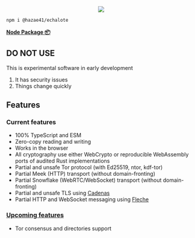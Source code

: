 <div align="center">
<img src="https://user-images.githubusercontent.com/4405263/219942970-2b5fb519-7bbe-491a-a12b-6b71040febe4.png" />
</div>

```bash
npm i @hazae41/echalote
```

[**Node Package 📦**](https://www.npmjs.com/package/@hazae41/echalote)

## DO NOT USE

This is experimental software in early development

1. It has security issues
2. Things change quickly

## Features

### Current features
- 100% TypeScript and ESM
- Zero-copy reading and writing
- Works in the browser
- All cryptography use either WebCrypto or reproducible WebAssembly ports of audited Rust implementations
- Partial and unsafe Tor protocol (with Ed25519, ntor, kdf-tor)
- Partial Meek (HTTP) transport (without domain-fronting)
- Partial Snowflake (WebRTC/WebSocket) transport (without domain-fronting)
- Partial and unsafe TLS using [Cadenas](https://github.com/hazae41/cadenas)
- Partial HTTP and WebSocket messaging using [Fleche](https://github.com/hazae41/fleche)

### [Upcoming features](https://github.com/sponsors/hazae41)
- Tor consensus and directories support
